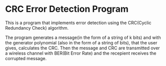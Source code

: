 # CRC Error Detection Program

This is a program that implements error detection using the CRC(Cyclic Redundancy Check) algorithm. 

The program generates a message(in the form of a string of k bits) and with the generator polynomial (also in the form of a string of bits), that the user gives, calculates the CRC. Then the message and CRC are transmitted over a wireless channel  with BER(Bit Error Rate) and the recepient receives the corrupted message.


